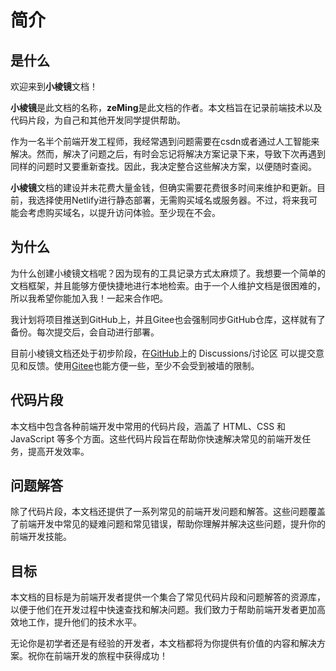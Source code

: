 # 简介

## 是什么
欢迎来到**小棱镜**文档！

**小棱镜**是此文档的名称，**zeMing**是此文档的作者。本文档旨在记录前端技术以及代码片段，为自己和其他开发同学提供帮助。

作为一名半个前端开发工程师，我经常遇到问题需要在csdn或者通过人工智能来解决。然而，解决了问题之后，有时会忘记将解决方案记录下来，导致下次再遇到同样的问题时又要重新查找。因此，我决定整合这些解决方案，以便随时查阅。

**小棱镜**文档的建设并未花费大量金钱，但确实需要花费很多时间来维护和更新。目前，我选择使用Netlify进行静态部署，无需购买域名或服务器。不过，将来我可能会考虑购买域名，以提升访问体验。至少现在不会。

## 为什么
为什么创建小棱镜文档呢？因为现有的工具记录方式太麻烦了。我想要一个简单的文档框架，并且能够方便快捷地进行本地检索。由于一个人维护文档是很困难的，所以我希望你能加入我！一起来合作吧。

我计划将项目推送到GitHub上，并且Gitee也会强制同步GitHub仓库，这样就有了备份。每次提交后，会自动进行部署。

目前小棱镜文档还处于初步阶段，在[GitHub](https://github.com/2439340964/vlog)上的 Discussions/讨论区 可以提交意见和反馈。使用[Gitee](https://gitee.com/zeminga/vlog)也能方便一些，至少不会受到被墙的限制。

## 代码片段
本文档中包含各种前端开发中常用的代码片段，涵盖了 HTML、CSS 和 JavaScript 等多个方面。这些代码片段旨在帮助你快速解决常见的前端开发任务，提高开发效率。

## 问题解答
除了代码片段，本文档还提供了一系列常见的前端开发问题和解答。这些问题覆盖了前端开发中常见的疑难问题和常见错误，帮助你理解并解决这些问题，提升你的前端开发技能。

## 目标
本文档的目标是为前端开发者提供一个集合了常见代码片段和问题解答的资源库，以便于他们在开发过程中快速查找和解决问题。我们致力于帮助前端开发者更加高效地工作，提升他们的技术水平。

无论你是初学者还是有经验的开发者，本文档都将为你提供有价值的内容和解决方案。祝你在前端开发的旅程中获得成功！

